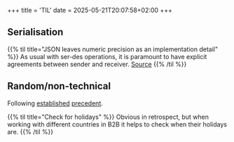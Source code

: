 +++
title = 'TIL'
date = 2025-05-21T20:07:58+02:00
+++

## Serialisation

{{% til title="JSON leaves numeric precision as an implementation detail" %}}
As usual with ser-des operations, it is paramount to have explicit agreements between sender and receiver.
[Source](https://stackoverflow.com/questions/79481779/are-json-numbers-always-double-precision-floating-point-numbers)
{{% /til  %}}

## Random/non-technical

Following [established](https://jvns.ca/til/) [precedent](https://til.simonwillison.net/).

{{% til title="Check for holidays" %}}
Obvious in retrospect, but when working with different countries in B2B it helps to check when their holidays are.
{{% /til  %}}

